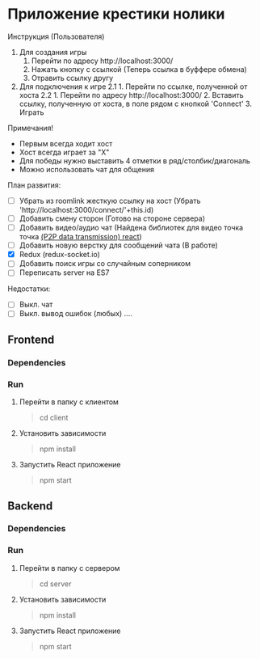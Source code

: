 # Приложение крестики нолики

Инструкция (Пользователя)
1. Для создания игры
    1. Перейти по адресу http://localhost:3000/ 
    2. Нажать кнопку с ссылкой (Теперь ссылка в буффере обмена)
    3. Отравить ссылку другу 
2. Для подключения к игре 
    2.1 
        1. Перейти по ссылке, полученной от хоста
    2.2
        1. Перейти по адресу http://localhost:3000/ 
        2. Вставить ссылку, полученную от хоста, в поле рядом с кнопкой 'Connect'
        3. Играть

Примечания!
- Первым всегда ходит хост 
- Хост всегда играет за "X"
- Для победы нужно выставить 4 отметки в ряд/столбик/диагональ
- Можно использовать чат для общения

План развития:
- [ ] Убрать из roomlink жесткую ссылку на хост (Убрать 'http://localhost:3000/connect/'+this.id)
- [ ] Добавить смену сторон (Готово на стороне сервера)
- [ ] Добавить видео/аудио чат (Найдена библиотек для видео точка точка [(P2P data transmission) react](https://www.npmjs.com/package/react-webrtc))
- [ ] Добавить новую верстку для сообщений чата (В работе)
- [x] Redux (redux-socket.io)
- [ ] Добавить поиск игры со случайным соперником
- [ ] Переписать server на ES7

Недостатки:
- [ ] Выкл. чат
- [ ] Выкл. вывод ошибок (любых)
....

## Frontend
### Dependencies
    
### Run
1. Перейти в папку с клиентом 
    > cd client
2. Установить зависимости
     > npm install
3. Запустить React приложение
    > npm start 

## Backend
### Dependencies

### Run
1. Перейти в папку с сервером 
    > cd server
2. Установить зависимости
    > npm install
3. Запустить React приложение
    > npm start


